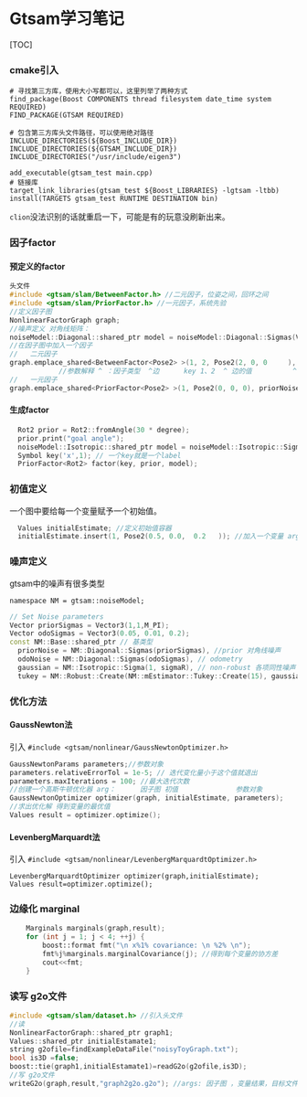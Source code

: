 # Gtsam学习笔记

[TOC]

### cmake引入

```shell
# 寻找第三方库，使用大小写都可以，这里列举了两种方式
find_package(Boost COMPONENTS thread filesystem date_time system REQUIRED)
FIND_PACKAGE(GTSAM REQUIRED)

# 包含第三方库头文件路径，可以使用绝对路径
INCLUDE_DIRECTORIES(${Boost_INCLUDE_DIR})
INCLUDE_DIRECTORIES(${GTSAM_INCLUDE_DIR})
INCLUDE_DIRECTORIES("/usr/include/eigen3")

add_executable(gtsam_test main.cpp)
# 链接库 
target_link_libraries(gtsam_test ${Boost_LIBRARIES} -lgtsam -ltbb)
install(TARGETS gtsam_test RUNTIME DESTINATION bin)
```

`clion`没法识别的话就重启一下，可能是有的玩意没刷新出来。

### 因子factor

#### 预定义的factor

```c++
头文件
#include <gtsam/slam/BetweenFactor.h> //二元因子，位姿之间，回环之间
#include <gtsam/slam/PriorFactor.h> //一元因子，系统先验
//定义因子图
NonlinearFactorGraph graph;
//噪声定义 对角线矩阵：
noiseModel::Diagonal::shared_ptr model = noiseModel::Diagonal::Sigmas(Vector3(0.2, 0.2, 0.1));
//在因子图中加入一个因子
//   二元因子
graph.emplace_shared<BetweenFactor<Pose2> >(1, 2, Pose2(2, 0, 0     ), model);
			//参数解释 ^ ：因子类型  ^边		key 1、2  ^ 边的值			^ 噪声模型
//   一元因子
graph.emplace_shared<PriorFactor<Pose2> >(1, Pose2(0, 0, 0), priorNoise);
```

#### 生成factor

```c++
  Rot2 prior = Rot2::fromAngle(30 * degree);
  prior.print("goal angle"); 
  noiseModel::Isotropic::shared_ptr model = noiseModel::Isotropic::Sigma(1, 1 * degree);
  Symbol key('x',1); // 一个key就是一个label
  PriorFactor<Rot2> factor(key, prior, model);
```

### 初值定义

一个图中要给每一个变量赋予一个初始值。

```c++
  Values initialEstimate; //定义初始值容器
  initialEstimate.insert(1, Pose2(0.5, 0.0,  0.2   )); //加入一个变量 arg1：变量的标签 arg2:这个变量的值
```

### 噪声定义

gtsam中的噪声有很多类型 

`namespace NM = gtsam::noiseModel;`



```c++
// Set Noise parameters
Vector priorSigmas = Vector3(1,1,M_PI);
Vector odoSigmas = Vector3(0.05, 0.01, 0.2);
const NM::Base::shared_ptr // 基类型
  priorNoise = NM::Diagonal::Sigmas(priorSigmas), //prior 对角线噪声
  odoNoise = NM::Diagonal::Sigmas(odoSigmas), // odometry
  gaussian = NM::Isotropic::Sigma(1, sigmaR), // non-robust 各项同性噪声
  tukey = NM::Robust::Create(NM::mEstimator::Tukey::Create(15), gaussian), //robust 
```



### 优化方法

#### GaussNewton法

引入 `#include <gtsam/nonlinear/GaussNewtonOptimizer.h>`

```c++
GaussNewtonParams parameters;//参数对象
parameters.relativeErrorTol = 1e-5; // 迭代变化量小于这个值就退出
parameters.maxIterations = 100; //最大迭代次数
//创建一个高斯牛顿优化器 arg：		因子图 初值				参数对象
GaussNewtonOptimizer optimizer(graph, initialEstimate, parameters);
//求出优化解 得到变量的最优值
Values result = optimizer.optimize();
```

#### LevenbergMarquardt法

引入 `#include <gtsam/nonlinear/LevenbergMarquardtOptimizer.h>`

```
LevenbergMarquardtOptimizer optimizer(graph,initialEstimate);
Values result=optimizer.optimize(); 
```

### 边缘化 marginal

```c++
    Marginals marginals(graph,result);
    for (int j = 1; j < 4; ++j) {
        boost::format fmt("\n x%1% covariance: \n %2% \n");
        fmt%j%marginals.marginalCovariance(j); //得到每个变量的协方差
        cout<<fmt;
    }
```

### 读写 g2o文件

```c++
#include <gtsam/slam/dataset.h> //引入头文件
//读
NonlinearFactorGraph::shared_ptr graph1;
Values::shared_ptr initialEstamate1;
string g2ofile=findExampleDataFile("noisyToyGraph.txt");
bool is3D =false;
boost::tie(graph1,initialEstamate1)=readG2o(g2ofile,is3D);
//写 g2o文件
writeG2o(graph,result,"graph2g2o.g2o"); //args: 因子图 ，变量结果，目标文件名
```

